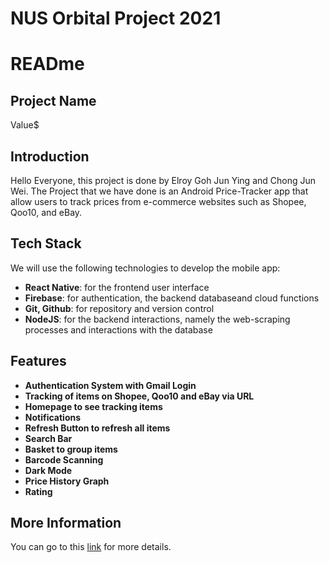 # NUS Orbital Project 2021

# READme

## Project Name
Value$ 

## Introduction
Hello Everyone, this project is done by Elroy Goh Jun Ying and Chong Jun Wei. The Project that we have done is an Android Price-Tracker app that allow users to track prices from e-commerce websites such as Shopee, Qoo10, and eBay.

## Tech Stack

We will use the following technologies to develop the mobile app:

- **React Native**: for the frontend user interface
- **Firebase**: for authentication, the backend databaseand cloud functions
- **Git, Github**: for repository and version control
- **NodeJS**: for the backend interactions, namely the web-scraping processes and interactions with the database

## Features
 - **Authentication System with Gmail Login**
 - **Tracking of items on Shopee, Qoo10 and eBay via URL**
 - **Homepage to see tracking items**
 - **Notifications**
 - **Refresh Button to refresh all items**
 - **Search Bar**
 - **Basket to group items**
 - **Barcode Scanning**
 - **Dark Mode**
 - **Price History Graph**
 - **Rating**

## More Information
You can go to this [link](https://drive.google.com/file/d/1d9WgLTeT8B9wouoYbAdowEi0NPIGzrp2/view?usp=sharing) for more details. 

